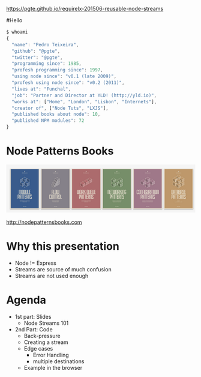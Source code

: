 https://pgte.github.io/requirelx-201506-reusable-node-streams


#Hello

```js
$ whoami
{
  "name": "Pedro Teixeira",
  "github": "@pgte",
  "twitter": "@pgte",
  "programming since": 1985,
  "profesh programming since": 1997,
  "using node since": "v0.1 (late 2009)",
  "profesh using node since": "v0.2 (2011)",
  "lives at": "Funchal",
  "job": "Partner and Director at YLD! (http://yld.io)",
  "works at": ["Home", "London", "Lisbon", "Internets"],
  "creator of", ["Node Tuts", "LXJS"],
  "published books about node": 10,
  "published NPM modules": 72
}
```


# Node Patterns Books

![Node Patterns Books](images/node-patterns.png)

http://nodepatternsbooks.com


# Why this presentation

* Node != Express
* Streams are source of much confusion
* Streams are not used enough


# Agenda

* 1st part: Slides
  - Node Streams 101
* 2nd Part: Code
  - Back-pressure
  - Creating a stream
  - Edge cases
    + Error Handling
    + multiple destinations 
  - Example in the browser

